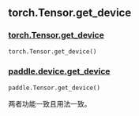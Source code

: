 ## torch.Tensor.get_device

### [torch.Tensor.get_device](https://pytorch.org/docs/1.13/generated/torch.Tensor.get_device.html?highlight=torch+tensor+get_device#torch.Tensor.get_device)

```python
torch.Tensor.get_device()
```

### [paddle.device.get_device]()

```python
paddle.Tensor.get_device()
```

两者功能一致且用法一致。
